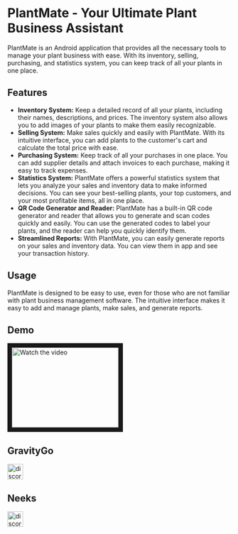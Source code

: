 # PlantMate - Your Ultimate Plant Business Assistant

PlantMate is an Android application that provides all the necessary tools to manage your plant business with ease. With its inventory, selling, purchasing, and statistics system, you can keep track of all your plants in one place. 

## Features

- **Inventory System:** Keep a detailed record of all your plants, including their names, descriptions, and prices. The inventory system also allows you to add images of your plants to make them easily recognizable.
- **Selling System:** Make sales quickly and easily with PlantMate. With its intuitive interface, you can add plants to the customer's cart and calculate the total price with ease.
- **Purchasing System:** Keep track of all your purchases in one place. You can add supplier details and attach invoices to each purchase, making it easy to track expenses.
- **Statistics System:** PlantMate offers a powerful statistics system that lets you analyze your sales and inventory data to make informed decisions. You can see your best-selling plants, your top customers, and your most profitable items, all in one place.
- **QR Code Generator and Reader:** PlantMate has a built-in QR code generator and reader that allows you to generate and scan codes quickly and easily. You can use the generated codes to label your plants, and the reader can help you quickly identify them.
- **Streamlined Reports:** With PlantMate, you can easily generate reports on your sales and inventory data. You can view them in app and see your transaction history.

## Usage

PlantMate is designed to be easy to use, even for those who are not familiar with plant business management software. The intuitive interface makes it easy to add and manage plants, make sales, and generate reports. 

## Demo
  <a href="https://youtu.be/MbGRqRMblGg" target="_blank">
   <img src="http://img.youtube.com/vi/nTQUwghvy5Q/mqdefault.jpg" alt="Watch the video" width="240" height="180" border="10" />
  </a>


## GravityGo
  <a href="https://discordapp.com/users/326675091188613123">
    <img src="https://img.shields.io/static/v1?message=Discord&logo=discord&label=&color=7289DA&logoColor=white&labelColor=&style=for-the-badge" height="35" alt="discord logo"  /> 
  </a> 
 
## Neeks
  <a href="https://discordapp.com/users/365123318019522573">
    <img src="https://img.shields.io/static/v1?message=Discord&logo=discord&label=&color=7289DA&logoColor=white&labelColor=&style=for-the-badge" height="35" alt="discord logo"  />
  </a>
